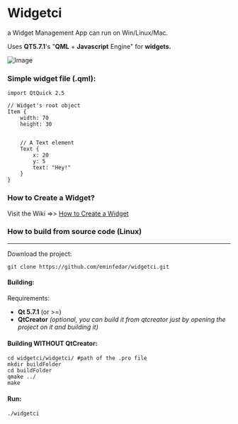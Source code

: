 # Widgetci
a Widget Management App can run on Win/Linux/Mac.

Uses **QT5.7.1**'s "**QML** + **Javascript** Engine" for **widgets.**

![Image](https://github.com/eminfedar/widgetci/raw/master/widgetci_1.0.3.png)

### Simple widget file (.qml):
```
import QtQuick 2.5

// Widget's root object
Item {
    width: 70
    height: 30
    
    
    // A Text element
    Text {
        x: 20
        y: 5
        text: "Hey!"
    }
}
```

### How to Create a Widget?
Visit the Wiki =>> [How to Create a Widget](https://github.com/eminfedar/widgetci/wiki/How-to-create-a-widget)


### How to build from source code (Linux) ###
---
Download the project:
```
git clone https://github.com/eminfedar/widgetci.git
```

#### Building: ####
Requirements:
- **Qt 5.7.1** (or >=)
- **QtCreator** *(optional, you can build it from qtcreator just by opening the project on it and building it)*

#### Building WITHOUT QtCreator: ####
```
cd widgetci/widgetci/ #path of the .pro file
mkdir buildFolder
cd buildFolder
qmake ../
make
```

#### Run:
`./widgetci`
